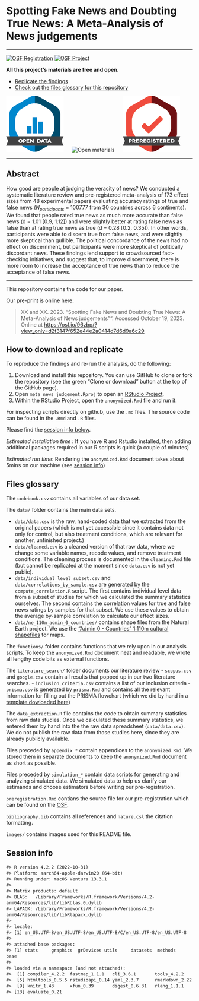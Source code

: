 
<!-- README.md is generated from README.Rmd. Please edit that file -->

# Spotting Fake News and Doubting True News: A Meta-Analysis of News judgements

------------------------------------------------------------------------

[![OSF
Registration](https://img.shields.io/badge/OSF_Registration-10.17605%2FOSF.IO%2FSVC7U-blue)](https://doi.org/10.17605/OSF.IO/SVC7U)
[![OSF
Project](https://img.shields.io/badge/OSF_Project-10.17605/OSF.IO/96ZBP-blue)](https://osf.io/96zbp/)

**All this project’s materials are free and open**.

- [Replicate the findings](#replicate)
- [Check out the files glossary for this repository](#glossary)

![Open data](images/data_large_color.png)   ![Open
materials](images/materials_large_color.png)  
![Preregistration](images/preregistered_large_color.png)

------------------------------------------------------------------------

## Abstract

How good are people at judging the veracity of news? We conducted a
systematic literature review and pre-registered meta-analysis of 173
effect sizes from 48 experimental papers evaluating accuracy ratings of
true and false news ($N_{participants}$ = 100777 from 30 countries
across 6 continents). We found that people rated true news as much more
accurate than false news (d = 1.01 \[0.9, 1.12\]) and were slightly
better at rating false news as false than at rating true news as true (d
= 0.28 \[0.2, 0.35\]). In other words, participants were able to discern
true from false news, and were slightly more skeptical than gullible.
The political concordance of the news had no effect on discernment, but
participants were more skeptical of politically discordant news. These
findings lend support to crowdsourced fact-checking initiatives, and
suggest that, to improve discernment, there is more room to increase the
acceptance of true news than to reduce the acceptance of false news.

------------------------------------------------------------------------

This repository contains the code for our paper.

Our pre-print is online here:

> XX and XX. 2023. “Spotting Fake News and Doubting True News: A
> Meta-Analysis of News judgements”“. Accessed October 19, 2023. Online
> at <https://osf.io/96zbp/?view_only=d2f3147f652e44e2a0414d7d6d9a6c29>

## How to download and replicate

To reproduce the findings and re-run the analysis, do the following:

1.  Download and install this repository. You can use GitHub to clone or
    fork the repository (see the green “Clone or download” button at the
    top of the GitHub page).
2.  Open `meta_news_judgement.Rproj` to open an [RStudio
    Project](https://r4ds.had.co.nz/workflow-projects.html).
3.  Within the RStudio Project, open the `anonymized.Rmd` file and run
    it.

For inspecting scripts directly on github, use the `.md` files. The
source code can be found in the `.Rmd` and `.R` files.

Please find the [session info below](#session-info).

*Estimated installation time* : If you have R and Rstudio installed,
then adding additional packages required in our R scripts is quick (a
couple of minutes)

*Estimated run time*: Rendering the `anonymized.Rmd` document takes
about 5mins on our machine (see [session info](#session-info))

## Files glossary

The `codebook.csv` contains all variables of our data set.

The `data/` folder contains the main data sets.

- `data/data.csv` is the raw, hand-coded data that we extracted from the
  original papers (which is not yet accessible since it contains data
  not only for control, but also treatment conditions, which are
  relevant for another, unfinished project.)
- `data/cleaned.csv` is a cleaned version of that raw data, where we
  change some variable names, recode values, and remove treatment
  conditions. The cleaning process is documented in the `cleaning.Rmd`
  file (but cannot be replicated at the moment since `data.csv` is not
  yet public).
- `data/individual_level_subset.csv` and
  `data/correlations_by_sample.csv` are generated by the
  `compute_correlation.R` script. The first contains individual level
  data from a subset of studies for which we calculated the summary
  statistics ourselves. The second contains the correlation values for
  true and false news ratings by samples for that subset. We use these
  values to obtain the average by-sample correlation to calculate our
  effect sizes.
- `data/ne_110m_admin_0_countries/` contains shape files from the
  Natural Earth project. We use the [“Admin 0 - Countries” 1:110m
  cultural
  shapefiles](https://www.naturalearthdata.com/downloads/110m-cultural-vectors/)
  for maps.

The `functions/` folder contains functions that we rely upon in our
analysis scripts. To keep the `anonymized.Rmd` document neat and
readable, we wrote all lengthy code bits as external functions.

The `literature_search/` folder documents our literature review -
`scopus.csv` and `google.csv` contain all results that popped up in our
two literature searches. - `inclusion_criteria.csv` contains a list of
our inclusion criteria - `prisma.csv` is generated by `prisma.Rmd` and
contains all the relevant information for filling out the PRISMA
flowchart (which we did by hand in a [template dowloaded
here](http://www.prisma-statement.org/PRISMAStatement/FlowDiagram))

The `data_extraction.R` file contains the code to obtain summary
statistics from raw data studies. Once we calculated these summary
statistics, we entered them by hand into the the raw data spreadsheet
(`data/data.csv`). We do not publish the raw data from those studies
here, since they are already publicly available.

Files preceded by `appendix_*` contain appendices to the
`anonymized.Rmd`. We stored them in separate documents to keep the
`anonymized.Rmd` document as short as possible.

Files preceded by `simulation_*` contain data scripts for generating and
analyzing simulated data. We simulated data to help us clarify our
estimands and choose estimators before writing our pre-registration.

`preregistration.Rmd` contians the source file for our pre-registration
which can be found on the [OSF](https://doi.org/10.17605/OSF.IO/SVC7U).

`bibliography.bib` contains all references and `nature.csl` the citation
formatting.

`images/` contains images used for this README file.

## Session info

    #> R version 4.2.2 (2022-10-31)
    #> Platform: aarch64-apple-darwin20 (64-bit)
    #> Running under: macOS Ventura 13.3.1
    #> 
    #> Matrix products: default
    #> BLAS:   /Library/Frameworks/R.framework/Versions/4.2-arm64/Resources/lib/libRblas.0.dylib
    #> LAPACK: /Library/Frameworks/R.framework/Versions/4.2-arm64/Resources/lib/libRlapack.dylib
    #> 
    #> locale:
    #> [1] en_US.UTF-8/en_US.UTF-8/en_US.UTF-8/C/en_US.UTF-8/en_US.UTF-8
    #> 
    #> attached base packages:
    #> [1] stats     graphics  grDevices utils     datasets  methods   base     
    #> 
    #> loaded via a namespace (and not attached):
    #>  [1] compiler_4.2.2  fastmap_1.1.1   cli_3.6.1       tools_4.2.2    
    #>  [5] htmltools_0.5.5 rstudioapi_0.14 yaml_2.3.7      rmarkdown_2.22 
    #>  [9] knitr_1.43      xfun_0.39       digest_0.6.31   rlang_1.1.1    
    #> [13] evaluate_0.21
